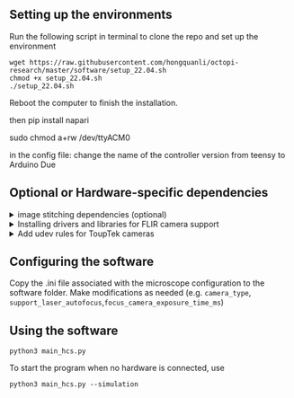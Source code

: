 ## Setting up the environments
Run the following script in terminal to clone the repo and set up the environment
```
wget https://raw.githubusercontent.com/hongquanli/octopi-research/master/software/setup_22.04.sh
chmod +x setup_22.04.sh
./setup_22.04.sh
```
Reboot the computer to finish the installation.

then 
pip install napari

sudo chmod a+rw /dev/ttyACM0

in the config file: change the name of the controller version from teensy to Arduino Due

## Optional or Hardware-specific dependencies

<details>
<summary>image stitching dependencies (optional)</summary>
For optional image stitching using ImageJ, additionally run the following:
```
sudo apt-get update
sudo apt-get install openjdk-11-jdk
sudo apt-get install maven
pip3 install pyimagej
pip3 instlal scyjava
pip3 install tifffile
pip3 install imagecodecs
```

Then, add the following line to the top of `/etc/environment` (needs to be edited with `sudo [your text editor]`):
```
JAVA_HOME=/usr/lib/jvm/default-java
```
Then, add the following lines to the top of `~/.bashrc` (or whichever file your terminal sources upon startup):
```
source /etc/environment
export JAVA_HOME = $JAVA_HOME
export PATH=$JAVA_HOME/bin:$PATH
```
</details>

<details>
<summary>Installing drivers and libraries for FLIR camera support</summary>
Go to FLIR's page for downloading their Spinnaker SDK (https://www.flir.com/support/products/spinnaker-sdk/) and register.

Open the software/drivers and libraries/flir folder in terminal and run the following
```
sh ./install_spinnaker.sh
sh ./install_PySpin.sh
```
</details>

<details>
<summary>Add udev rules for ToupTek cameras</summary>

```
sudo cp drivers\ and\ libraries/toupcam/linux/udev/99-toupcam.rules /etc/udev/rules.d
```
</details>

## Configuring the software
Copy the .ini file associated with the microscope configuration to the software folder. Make modifications as needed (e.g. `camera_type`, `support_laser_autofocus`,`focus_camera_exposure_time_ms`)

## Using the software
```
python3 main_hcs.py
```
To start the program when no hardware is connected, use
```
python3 main_hcs.py --simulation
```
